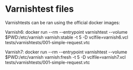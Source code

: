 # Varnishtest files

Varnishtests can be ran using the official docker images:

Varnish6:
    docker run --rm --entrypoint varnishtest --volume $PWD:/etc/varnish varnish:stable -t 5 -D vclfile=varnish6.vcl tests/varnishtests/001-simple-request.vtc

Varnish7:
    docker run --rm --entrypoint varnishtest --volume $PWD:/etc/varnish varnish:fresh -t 5  -D vclfile=varnish7.vcl tests/varnishtests/001-simple-request.vtc
